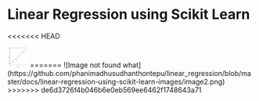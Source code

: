 # Linear Regression using Scikit Learn

<<<<<<< HEAD


<img src="linear-regression-using-scikit-learn-images/image2.png" alt="Smiley face" height="42" width="42">
=======
![Image not found what](https://github.com/phanimadhusudhanthontepu/linear_regression/blob/master/docs/linear-regression-using-scikit-learn-images/image2.png)
>>>>>>> de6d3726f4b046b6e0eb569ee6462f1748643a71




















































